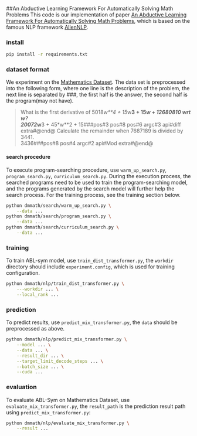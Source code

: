##An Abductive Learning Framework For Automatically Solving Math Problems
This code is our implementation of paper [An Abductive Learning Framework For Automatically Solving Math Problems](), which is based on the famous NLP framework [AllenNLP](https://github.com/allenai/allennlp).
### install
```bash
pip install -r requirements.txt
```

### dataset format
We experiment on the [Mathematics Dataset](https://github.com/deepmind/mathematics_dataset). The data set is preprocessed into the following form, where one line is the description of the problem, the next line is separated by ###, the first half is the answer, the second half is the program(may not have).
> What is the first derivative of 5018*w**4 + 15*w**3 + 15*w + 12680810 wrt w? <br>
20072*w**3 + 45*w**2 + 15###pos#3 pos#8 pos#6 argc#3 api#diff extra#@end@
Calculate the remainder when 7687189 is divided by 3441. <br>
3436###pos#8 pos#4 argc#2 api#Mod extra#@end@

#### search procedure
To execute program-searching procedure, use `warm_up_search.py`, `program_search.py`, `curriculum_search.py`.
During the execution process, the searched programs need to be used to train the program-searching model, 
and the programs generated by the search model will further help the search process. 
For the training process, see the training section below.
```bash
python dmmath/search/warm_up_search.py \
    --data ...
python dmmath/search/program_search.py \
    --data ...
python dmmath/search/curriculum_search.py \
    --data ...
```
### training
To train ABL-sym model, use `train_dist_transformer.py`, the `workdir` directory should include `experiment.config`, which is used for training configuration.
```bash
python dmmath/nlp/train_dist_transformer.py \
    ---workdir ... \
    --local_rank ...
```

### prediction
To predict results, use `predict_mix_transformer.py`, the `data` should be preprocessed as above. 
```bash
python dmmath/nlp/predict_mix_transformer.py \
    --model ... \
    --data ... \
    --result_dir ... \
    --target_limit_decode_steps ... \
    --batch_size ... \
    --cuda ...
```

### evaluation
To evaluate ABL-Sym on Mathematics Dataset, use `evaluate_mix_transformer.py`, the `result_path` is the prediction result path using `predict_mix_transformer.py`:
```bash
python dmmath/nlp/evaluate_mix_transformer.py \
    --result ...
```
